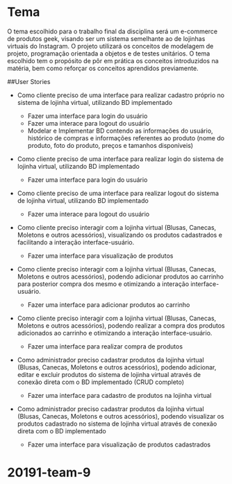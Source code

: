 # Tema

O tema escolhido para o trabalho final da disciplina será um e-commerce de produtos geek, visando ser um sistema semelhante ao de lojinhas virtuais do Instagram. O projeto utilizará os conceitos de modelagem de projeto, programação orientada a objetos e de testes unitários. O tema escolhido tem o propósito de pôr em prática os conceitos introduzidos na matéria, bem como reforçar os conceitos aprendidos previamente.

##User Stories
 -  Como cliente preciso de uma interface para realizar cadastro próprio no sistema de lojinha virtual, utilizando BD implementado
	- Fazer uma interface para login do usuário
	- Fazer uma interace para logout do usuário
	- Modelar e Implementar BD contendo as informações do usuário, histórico de compras e informações referentes ao produto (nome do produto, foto do produto, preços e tamanhos disponíveis)

 -  Como cliente preciso de uma interface para realizar login do sistema de lojinha virtual, utilizando BD implementado
	- Fazer uma interface para login do usuário
 
-  Como cliente preciso de uma interface para realizar logout do sistema de lojinha virtual, utilizando BD implementado
	- Fazer uma interace para logout do usuário

 -  Como cliente preciso interagir com a lojinha virtual (Blusas, Canecas, Moletons e outros acessórios), visualizando os produtos cadastrados e facilitando a interação interface-usuário.
	- Fazer uma interface para visualização de produtos

-  Como cliente preciso interagir com a lojinha virtual (Blusas, Canecas, Moletons e outros acessórios), podendo adicionar produtos ao carrinho para posterior compra dos mesmo e otimizando a interação interface-usuário.
	- Fazer uma interface para adicionar produtos ao carrinho

-  Como cliente preciso interagir com a lojinha virtual (Blusas, Canecas, Moletons e outros acessórios), podendo realizar a compra dos produtos adicionados ao carrinho e otimizando a interação interface-usuário.
	- Fazer uma interface para realizar compra de produtos

-  Como administrador preciso cadastrar produtos da lojinha virtual (Blusas, Canecas, Moletons e outros acessórios), podendo adicionar, editar e excluir produtos do sistema de lojinha virtual através de conexão direta com o BD implementado (CRUD completo) 
	- Fazer uma interface para cadastro de produtos na lojinha virtual

-  Como administrador preciso cadastrar produtos da lojinha virtual (Blusas, Canecas, Moletons e outros acessórios), podendo visualizar os produtos cadastrado no sistema de lojinha virtual através de conexão direta com o BD implementado
	- Fazer uma interface para visualização de produtos cadastrados

# 20191-team-9

